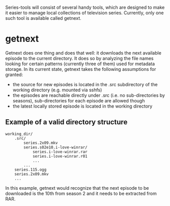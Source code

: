 Series-tools will consist of several handy tools, which are designed to make it easier to manage local collections of television series. Currently, only one such tool is available called getnext.

getnext
=======

Getnext does one thing and does that well: it downloads the next available episode to the current directory. It does so by analyzing the file names looking for certain patterns (currently three of them) used for metadata storage. In its current state, getnext takes the following assumptions for granted:

 - the source for new episodes is located in the .src subdirectory of the working directory (e.g. mounted via sshfs)
 - the episodes are reachable directly under .src (i.e. no sub-directories by seasons), sub-directories for each episode are allowed though
 - the latest locally stored episode is located in the working directory

Example of a valid directory structure
--------------------------------------

	working_dir/
		.src/
			series.2x09.mkv
			series.s02e10.i-love-winrar/
				series.i-love-winrar.rar
				series.i-love-winrar.r01
				...
			...
		series.115.ogg
		series.2x09.mkv
		...

In this example, getnext would recognize that the next episode to be downloaded is the 10th from season 2 and it needs to be extracted from RAR.
